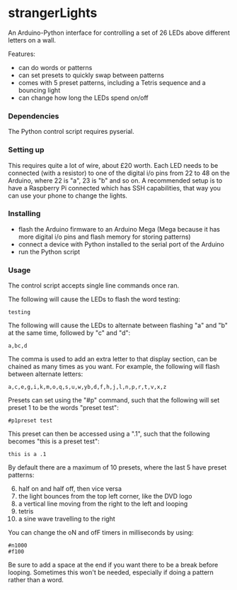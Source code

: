 # strangerLights
An Arduino-Python interface for controlling a set of 26 LEDs above different letters on a wall.

Features:
 - can do words or patterns
 - can set presets to quickly swap between patterns
 - comes with 5 preset patterns, including a Tetris sequence and a bouncing light
 - can change how long the LEDs spend on/off

### Dependencies
The Python control script requires pyserial.

### Setting up
This requires quite a lot of wire, about £20 worth. Each LED needs to be connected (with a resistor) to one of the digital i/o pins from 22 to 48 on the Arduino, where 22 is "a", 23 is "b" and so on. A recommended setup is to have a Raspberry Pi connected which has SSH capabilities, that way you can use your phone to change the lights.

### Installing
 - flash the Arduino firmware to an Arduino Mega (Mega because it has more digital i/o pins and flash memory for storing patterns)
 - connect a device with Python installed to the serial port of the Arduino
 - run the Python script

### Usage
The control script accepts single line commands once ran.

The following will cause the LEDs to flash the word testing:
```
testing
```

The following will cause the LEDs to alternate between flashing "a" and "b" at the same time, followed by "c" and "d":
```
a,bc,d
```

The comma is used to add an extra letter to that display section, can be chained as many times as you want. For example, the following will flash between alternate letters:
```
a,c,e,g,i,k,m,o,q,s,u,w,yb,d,f,h,j,l,n,p,r,t,v,x,z
```

Presets can set using the "#p" command, such that the following will set preset 1 to be the words "preset test":
```
#p1preset test
```

This preset can then be accessed using a ".1", such that the following becomes "this is a preset test":
```
this is a .1
```

By default there are a maximum of 10 presets, where the last 5 have preset patterns:

6) half on and half off, then vice versa
7) the light bounces from the top left corner, like the DVD logo
8) a vertical line moving from the right to the left and looping
9) tetris
10) a sine wave travelling to the right

You can change the oN and ofF timers in milliseconds by using:
```
#n1000
#f100
```

Be sure to add a space at the end if you want there to be a break before looping. Sometimes this won't be needed, especially if doing a pattern rather than a word.
